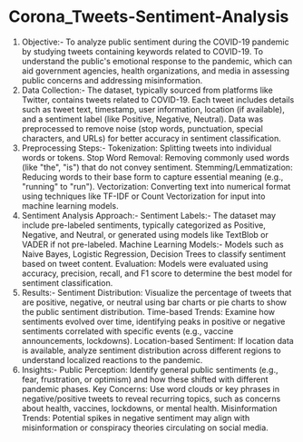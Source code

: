 # Corona_Tweets-Sentiment-Analysis
1. Objective:-
To analyze public sentiment during the COVID-19 pandemic by studying tweets containing keywords related to COVID-19.
To understand the public's emotional response to the pandemic, which can aid government agencies, health organizations, and media in assessing public concerns and addressing misinformation.
2. Data Collection:-
The dataset, typically sourced from platforms like Twitter, contains tweets related to COVID-19.
Each tweet includes details such as tweet text, timestamp, user information, location (if available), and a sentiment label (like Positive, Negative, Neutral).
Data was preprocessed to remove noise (stop words, punctuation, special characters, and URLs) for better accuracy in sentiment classification.
3. Preprocessing Steps:-
Tokenization: Splitting tweets into individual words or tokens.
Stop Word Removal: Removing commonly used words (like "the", "is") that do not convey sentiment.
Stemming/Lemmatization: Reducing words to their base form to capture essential meaning (e.g., "running" to "run").
Vectorization: Converting text into numerical format using techniques like TF-IDF or Count Vectorization for input into machine learning models.
4. Sentiment Analysis Approach:-
Sentiment Labels:- The dataset may include pre-labeled sentiments, typically categorized as Positive, Negative, and Neutral, or generated using models like TextBlob or VADER if not pre-labeled.
Machine Learning Models:- Models such as Naive Bayes, Logistic Regression, Decision Trees to classify sentiment based on tweet content.
Evaluation: Models were evaluated using accuracy, precision, recall, and F1 score to determine the best model for sentiment classification.
5. Results:-
Sentiment Distribution: Visualize the percentage of tweets that are positive, negative, or neutral using bar charts or pie charts to show the public sentiment distribution.
Time-based Trends: Examine how sentiments evolved over time, identifying peaks in positive or negative sentiments correlated with specific events (e.g., vaccine announcements, lockdowns).
Location-based Sentiment: If location data is available, analyze sentiment distribution across different regions to understand localized reactions to the pandemic.
6. Insights:-
Public Perception: Identify general public sentiments (e.g., fear, frustration, or optimism) and how these shifted with different pandemic phases.
Key Concerns: Use word clouds or key phrases in negative/positive tweets to reveal recurring topics, such as concerns about health, vaccines, lockdowns, or mental health.
Misinformation Trends: Potential spikes in negative sentiment may align with misinformation or conspiracy theories circulating on social media.

